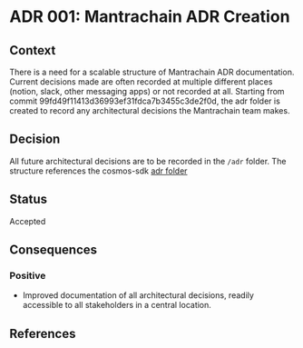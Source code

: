 # ADR 001: Mantrachain ADR Creation

## Context

There is a need for a scalable structure of Mantrachain ADR documentation. Current decisions made are often recorded at multiple different places (notion, slack, other messaging apps) or not recorded at all. Starting from commit 99fd49f11413d36993ef31fdca7b3455c3de2f0d, the adr folder is created to record any architectural decisions the Mantrachain team makes.

## Decision

All future architectural decisions are to be recorded in the `/adr` folder. The structure references the cosmos-sdk [adr folder](https://github.com/cosmos/cosmos-sdk/tree/main/docs/architecture)

## Status

Accepted

## Consequences

### Positive

* Improved documentation of all architectural decisions, readily accessible to all stakeholders in a central location.

## References
